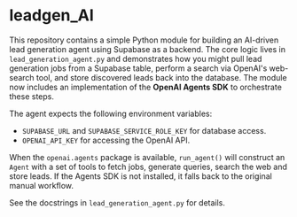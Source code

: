 # leadgen_AI

This repository contains a simple Python module for building an AI-driven
lead generation agent using Supabase as a backend. The core logic lives in
`lead_generation_agent.py` and demonstrates how you might pull lead generation
jobs from a Supabase table, perform a search via OpenAI's web-search tool, and
store discovered leads back into the database. The module now includes an
implementation of the **OpenAI Agents SDK** to orchestrate these steps.

The agent expects the following environment variables:

- `SUPABASE_URL` and `SUPABASE_SERVICE_ROLE_KEY` for database access.
- `OPENAI_API_KEY` for accessing the OpenAI API.

When the `openai.agents` package is available, `run_agent()` will construct
an `Agent` with a set of tools to fetch jobs, generate queries, search the web
and store leads. If the Agents SDK is not installed, it falls back to the
original manual workflow.

See the docstrings in `lead_generation_agent.py` for details.
